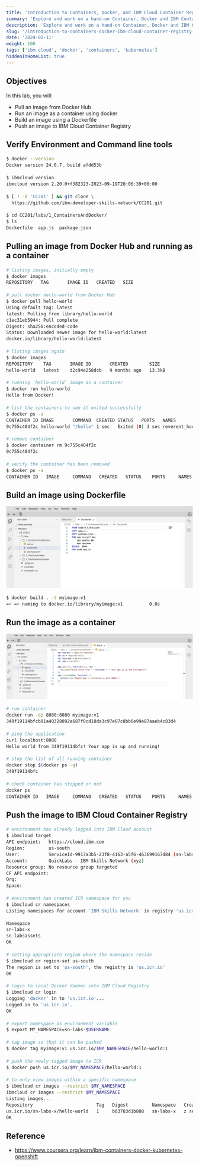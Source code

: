 ```yaml
---
title: 'Introduction to Containers, Docker, and IBM Cloud Container Registry Lab'
summary: 'Explore and work on a hand-on Container, Docker and IBM Container Registry'
description: 'Explore and work on a hand-on Container, Docker and IBM Container Registry'
slug: '/introduction-to-containers-docker-ibm-cloud-container-registry-lab'
date: '2024-02-11'
weight: 100
tags: ['ibm cloud', 'docker', 'containers', 'kubernetes']
hiddenInHomeList: true
---
```


## Objectives

In this lab, you will:

- Pull an image from Docker Hub
- Run an image as a container using docker
- Build an image using a Dockerfile
- Push an image to IBM Cloud Container Registry

## Verify Environment and Command line tools

```bash
$ docker --version
Docker version 24.0.7, build afdd53b

$ ibmcloud version
ibmcloud version 2.20.0+f382323-2023-09-19T20:06:39+00:00

$ [ ! -d 'CC201' ] && git clone \
  https://github.com/ibm-developer-skills-network/CC201.git

$ cd CC201/labs/1_ContainersAndDocker/
$ ls
Dockerfile  app.js  package.json
```

## Pulling an image from Docker Hub and running as a container

```bash
# listing images, initially empty
$ docker images
REPOSITORY   TAG       IMAGE ID   CREATED   SIZE

# pull docker hello-world from Docker Hub
$ docker pull hello-world
Using default tag: latest
latest: Pulling from library/hello-world
c1ec31eb5944: Pull complete
Digest: sha256:encoded-code
Status: Downloaded newer image for hello-world:latest
docker.io/library/hello-world:latest

# listing images again
$ docker images
REPOSITORY    TAG       IMAGE ID       CREATED        SIZE
hello-world   latest    d2c94e258dcb   9 months ago   13.3kB

# running `hello-world` image as a container
$ docker run hello-world
Hello from Docker!

# list the containers to see it exited successfully
$ docker ps -a
CONTAINER ID IMAGE       COMMAND  CREATED STATUS   PORTS   NAMES
9c755c404f2c hello-world "/hello" 1 sec   Exited (0) 3 sec reverent_hoover

# remove container
$ docker container rm 9c755c404f2c
9c755c404f2c

# verify the container has been removed
$ docker ps -a
CONTAINER ID   IMAGE     COMMAND   CREATED   STATUS    PORTS     NAMES
```

## Build an image using Dockerfile

![Exploring Dockerfile](img/exploring-dockerfile.webp)

```bash
$ docker build . -t myimage:v1
=> => naming to docker.io/library/myimage:v1          0.0s
```

## Run the image as a container

![Exploring codebase](img/exploring-codebase.webp)

```bash
# run container
docker run -dp 8080:8080 myimage:v1
349f19114bfcb01a40328092a687f0cd18da3c97e07c8bb6e99e87aaeb4c83d4

# ping the application
curl localhost:8080
Hello world from 349f19114bfc! Your app is up and running!

# stop the list of all running container
docker stop $(docker ps -q)
349f19114bfc

# check container has stopped or not
docker ps
CONTAINER ID   IMAGE     COMMAND   CREATED   STATUS    PORTS     NAMES
```

## Push the image to IBM Cloud Container Registry

```bash
# environment has already logged into IBM Cloud account
$ ibmcloud target
API endpoint:   https://cloud.ibm.com
Region:         us-south
User:           ServiceId-9917a3b5-23f8-4163-a5f6-463699167d84 (sn-labs-x)
Account:        QuickLabs - IBM Skills Network (xyz)
Resource group: No resource group targeted
CF API endpoint:
Org:
Space:

# environment has created ICR namespace for you
$ ibmcloud cr namespaces
Listing namespaces for account 'IBM Skills Network' in registry 'us.icr.io'.

Namespace
sn-labs-x
sn-labsassets
OK

# setting appropriate region where the namespace reside
$ ibmcloud cr region-set us-south
The region is set to 'us-south', the registry is 'us.icr.io'
OK

# login to local Docker daemon into IBM Cloud Registry
$ ibmcloud cr login
Logging 'docker' in to 'us.icr.io'...
Logged in to 'us.icr.io'.
OK

# export namespace as environment variable
$ export MY_NAMESPACE=sn-labs-$USERNAME

# tag image so that it can be pushed
$ docker tag myimage:v1 us.icr.io/$MY_NAMESPACE/hello-world:1

# push the newly tagged image to ICR
$ docker push us.icr.io/$MY_NAMESPACE/hello-world:1

# to only view images within a specific namespace
$ ibmcloud cr images --restrict $MY_NAMESPACE
ibmcloud cr images --restrict $MY_NAMESPACE
Listing images...
Repository                        Tag   Digest         Namespace   Created
us.icr.io/sn-labs-x/hello-world   1     b63783d1b808   sn-labs-x   z sec
OK
```

## Reference

- <https://www.coursera.org/learn/ibm-containers-docker-kubernetes-openshift>
